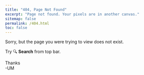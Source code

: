 ```yaml
---
title: "404, Page Not Found"
excerpt: "Page not found. Your pixels are in another canvas."
sitemap: false
permalink: /404.html
toc: false
---
```


Sorry, but the page you were trying to view does not exist. 

Try :mag: **Search** from top bar.

Thanks<br>
-UM
